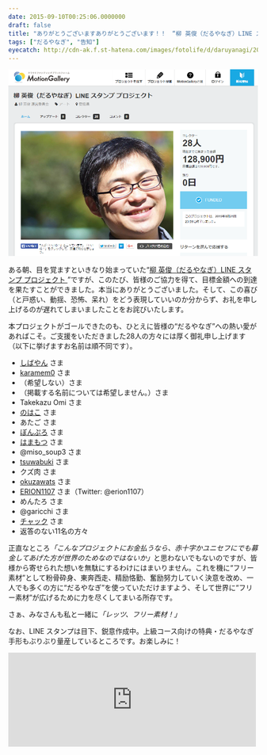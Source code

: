 ```yaml
---
date: 2015-09-10T00:25:06.0000000
draft: false
title: "ありがとうございますありがとうございます！！　“柳 英俊（だるやなぎ）LINE スタンプ プロジェクト”が目標金額に到達！"
tags: ["だるやなぎ", "告知"]
eyecatch: http://cdn-ak.f.st-hatena.com/images/fotolife/d/daruyanagi/20150909/20150909234224.png
---
```

<p><span itemscope itemtype="http://schema.org/Photograph"><img src="20150909234224.png" alt="f:id:daruyanagi:20150909234224p:plain" title="f:id:daruyanagi:20150909234224p:plain" class="hatena-fotolife" itemprop="image"></span></p><p>ある朝、目を覚ますといきなり始まっていた“<a href="https://motion-gallery.net/projects/daruyanagi">&#x67F3; &#x82F1;&#x4FCA;&#xFF08;&#x3060;&#x308B;&#x3084;&#x306A;&#x304E;&#xFF09;LINE &#x30B9;&#x30BF;&#x30F3;&#x30D7; &#x30D7;&#x30ED;&#x30B8;&#x30A7;&#x30AF;&#x30C8; </a>”ですが、このたび、皆様のご協力を得て、目標金額への到達を果たすことができました。本当にありがとうございました。そして、この喜び（と戸惑い、動揺、恐怖、呆れ）をどう表現していいのか分からず、お礼を申し上げるのが遅れてしまいましたことをお詫びいたします。</p><p>本プロジェクトがゴールできたのも、ひとえに皆様の“だるやなぎ”への熱い愛があればこそ。ご支援をいただきました28人の方々には厚く御礼申し上げます（以下に挙げますお名前は順不同です）。</p>

<ul>
<li><a href="http://shibayan.jp">&#x3057;&#x3070;&#x3084;&#x3093;</a> さま</li>
<li><a href="http://twitter.com/karamem0">karamem0</a> さま</li>
<li>（希望しない）さま</li>
<li>（掲載する名前については希望しません。）さま</li>
<li>Takekazu Omi さま</li>
<li><a href="http://nohako.hatenablog.com">&#x306E;&#x306F;&#x3053;</a> さま</li>
<li>あたご さま</li>
<li><a href="http://bonprosoft.com">&#x307C;&#x3093;&#x3077;&#x308D;</a> さま</li>
<li><a href="http://blog.hamamotsu.jp">&#x306F;&#x307E;&#x3082;&#x3064;</a> さま</li>
<li>@miso_soup3 さま</li>
<li><a href="http://twitter.com/tsuwabuki_">tsuwabuki</a> さま</li>
<li>クズ肉 さま</li>
<li><a href="http://twitter.com/okuzawats">okuzawats</a> さま</li>
<li><a href="http://erion1107.hatenablog.com">ERION1107</a> さま（Twitter: @erion1107）</li>
<li>めんたろ さま</li>
<li>@garicchi さま</li>
<li><a href="http://aka.ms/chack">&#x30C1;&#x30E3;&#x30C3;&#x30AF;</a> さま</li>
<li>返答のない11名の方々</li>
</ul><p>正直なところ<i>「こんなプロジェクトにお金払うなら、赤十字かユニセフにでも募金してあげた方が世界のためなのではないか」</i>と思わないでもないのですが、皆様から寄せられた想いを無駄にするわけにはまいりません。これを機に“フリー素材”として粉骨砕身、東奔西走、精励恪勤、奮励努力していく決意を改め、一人でも多くの方に“だるやなぎ”を使っていただけますよう、そして世界に“フリー素材”が広げるために力を尽くしてまいる所存です。</p><p>さぁ、みなさんも私と一緒に<i>「レッツ、フリー素材！」</i></p><p>なお、LINE スタンプは目下、鋭意作成中。上級コース向けの特典・だるやなぎ手形もぶりぶり量産しているところです。お楽しみに！</p><p><iframe src="https://hatenablog-parts.com/embed?url=https%3A%2F%2Fblog.daruyanagi.jp%2Fentry%2F2015%2F08%2F19%2F164112" title="助けて！　&quot;柳 英俊（だるやなぎ）LINE スタンプ プロジェクト”が息をしてないの！ - だるろぐ" class="embed-card embed-blogcard" scrolling="no" frameborder="0" style="display: block; width: 100%; height: 190px; max-width: 500px; margin: 10px 0px;"></iframe></p>
